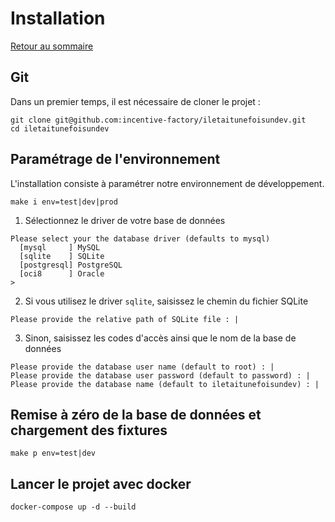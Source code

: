 # Installation

[Retour au sommaire](index.md)

## Git
Dans un premier temps, il est nécessaire de cloner le projet :
```
git clone git@github.com:incentive-factory/iletaitunefoisundev.git
cd iletaitunefoisundev
```


## Paramétrage de l'environnement
L'installation consiste à paramétrer notre environnement de développement.
```
make i env=test|dev|prod
```

1. Sélectionnez le driver de votre base de données
```
Please select your the database driver (defaults to mysql)
  [mysql     ] MySQL
  [sqlite    ] SQLite
  [postgresql] PostgreSQL
  [oci8      ] Oracle
> 
```

2. Si vous utilisez le driver `sqlite`, saisissez le chemin du fichier SQLite
```
Please provide the relative path of SQLite file : |
``` 

3. Sinon, saisissez les codes d'accès ainsi que le nom de la base de données 
```
Please provide the database user name (default to root) : |
Please provide the database user password (default to password) : |
Please provide the database name (default to iletaitunefoisundev) : |
```

## Remise à zéro de la base de données et chargement des fixtures

```
make p env=test|dev
```

## Lancer le projet avec docker

```
docker-compose up -d --build
```